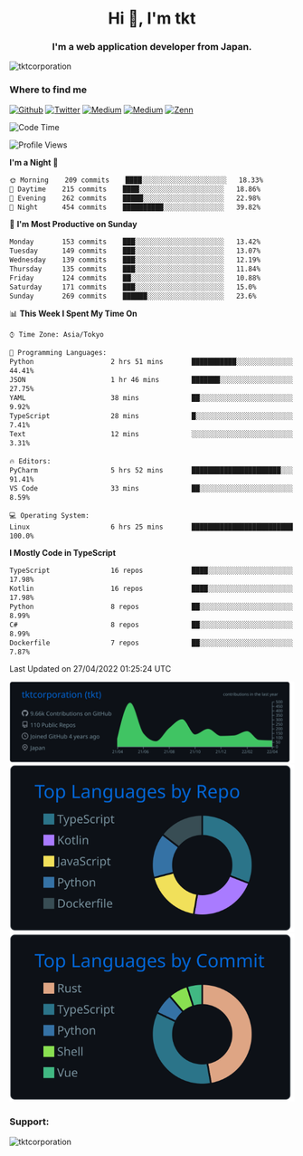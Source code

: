 <h1 align="center">Hi 👋, I'm tkt</h1>
<h3 align="center">I'm a web application developer from Japan.</h3>

<p align="left"> <img src="https://komarev.com/ghpvc/?username=tktcorporation&label=Profile%20views&color=0e75b6&style=flat" alt="tktcorporation" /> </p>

<h3>Where to find me</h3>
<p>
<a href="https://github.com/tktcorporation" target="_blank"><img alt="Github" src="https://img.shields.io/badge/GitHub-%2312100E.svg?&style=for-the-badge&logo=Github&logoColor=white" /></a>
<a href="https://twitter.com/tktcorporation" target="_blank"><img alt="Twitter" src="https://img.shields.io/badge/twitter-%231DA1F2.svg?&style=for-the-badge&logo=twitter&logoColor=white" /></a>
<a href="https://www.linkedin.com/in/tktcorporation" target="_blank"><img alt="Medium" src="https://img.shields.io/badge/linkdin-0a66c2.svg?&style=for-the-badge&logo=linkedin&logoColor=white" /></a>
<a href="https://qiita.com/tktcorporation" target="_blank"><img alt="Medium" src="https://img.shields.io/badge/qiita-55C500.svg?&style=for-the-badge&logo=qiita&logoColor=white" /></a>
<a href="https://zenn.dev/tktcorporation" target="_blank"><img alt="Zenn" src="https://img.shields.io/badge/Zenn-3EA8FF.svg?&style=for-the-badge&logo=Zenn&logoColor=white" /></a>
</p>
  
<!--START_SECTION:waka-->
![Code Time](http://img.shields.io/badge/Code%20Time-256%20hrs%2046%20mins-blue)

![Profile Views](http://img.shields.io/badge/Profile%20Views-0-blue)

**I'm a Night 🦉** 

```text
🌞 Morning    209 commits    ████░░░░░░░░░░░░░░░░░░░░░   18.33% 
🌆 Daytime    215 commits    ████░░░░░░░░░░░░░░░░░░░░░   18.86% 
🌃 Evening    262 commits    █████░░░░░░░░░░░░░░░░░░░░   22.98% 
🌙 Night      454 commits    ██████████░░░░░░░░░░░░░░░   39.82%

```
📅 **I'm Most Productive on Sunday** 

```text
Monday       153 commits    ███░░░░░░░░░░░░░░░░░░░░░░   13.42% 
Tuesday      149 commits    ███░░░░░░░░░░░░░░░░░░░░░░   13.07% 
Wednesday    139 commits    ███░░░░░░░░░░░░░░░░░░░░░░   12.19% 
Thursday     135 commits    ███░░░░░░░░░░░░░░░░░░░░░░   11.84% 
Friday       124 commits    ██░░░░░░░░░░░░░░░░░░░░░░░   10.88% 
Saturday     171 commits    ███░░░░░░░░░░░░░░░░░░░░░░   15.0% 
Sunday       269 commits    ██████░░░░░░░░░░░░░░░░░░░   23.6%

```


📊 **This Week I Spent My Time On** 

```text
⌚︎ Time Zone: Asia/Tokyo

💬 Programming Languages: 
Python                   2 hrs 51 mins       ███████████░░░░░░░░░░░░░░   44.41% 
JSON                     1 hr 46 mins        ███████░░░░░░░░░░░░░░░░░░   27.75% 
YAML                     38 mins             ██░░░░░░░░░░░░░░░░░░░░░░░   9.92% 
TypeScript               28 mins             █░░░░░░░░░░░░░░░░░░░░░░░░   7.41% 
Text                     12 mins             ░░░░░░░░░░░░░░░░░░░░░░░░░   3.31%

🔥 Editors: 
PyCharm                  5 hrs 52 mins       ██████████████████████░░░   91.41% 
VS Code                  33 mins             ██░░░░░░░░░░░░░░░░░░░░░░░   8.59%

💻 Operating System: 
Linux                    6 hrs 25 mins       █████████████████████████   100.0%

```

**I Mostly Code in TypeScript** 

```text
TypeScript               16 repos            ████░░░░░░░░░░░░░░░░░░░░░   17.98% 
Kotlin                   16 repos            ████░░░░░░░░░░░░░░░░░░░░░   17.98% 
Python                   8 repos             ██░░░░░░░░░░░░░░░░░░░░░░░   8.99% 
C#                       8 repos             ██░░░░░░░░░░░░░░░░░░░░░░░   8.99% 
Dockerfile               7 repos             ██░░░░░░░░░░░░░░░░░░░░░░░   7.87%

```



 Last Updated on 27/04/2022 01:25:24 UTC
<!--END_SECTION:waka-->

[![](https://raw.githubusercontent.com/tktcorporation/tktcorporation/master/profile-summary-card-output/github_dark/0-profile-details.svg)](https://github.com/vn7n24fzkq/github-profile-summary-cards)
[![](https://raw.githubusercontent.com/tktcorporation/tktcorporation/master/profile-summary-card-output/github_dark/1-repos-per-language.svg)](https://github.com/vn7n24fzkq/github-profile-summary-cards) [![](https://raw.githubusercontent.com/tktcorporation/tktcorporation/master/profile-summary-card-output/github_dark/2-most-commit-language.svg)](https://github.com/vn7n24fzkq/github-profile-summary-cards)

<h3 align="left">Support:</h3>
<p><a href="https://www.buymeacoffee.com/tktcorporation"> <img align="left" src="https://cdn.buymeacoffee.com/buttons/v2/default-yellow.png" height="50" width="210" alt="tktcorporation" /></a></p><br><br>

